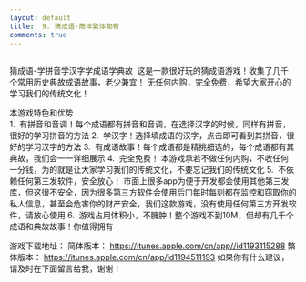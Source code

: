 ```yaml
---
layout: default
title:  9. 猜成语-简体繁体都有
comments: true
---
```



##
猜成语-学拼音学汉字学成语学典故  这是一款很好玩的猜成语游戏！收集了几千个常用历史典故成语故事，老少兼宜！
无任何内购，完全免费，希望大家开心的学习我们的传统文化！ 

本游戏特色和优势    
    1.  有拼音和音调！每个成语都有拼音和音调，在选择汉字的时候，同样有拼音，很好的学习拼音的方法    2.  学汉字！选择填成语的汉字，点击即可看到其拼音，很好的学习汉字的方法   3.  有成语故事！每个成语都是精挑细选的，每个成语都有其典故，我们会一一详细展示   4.  完全免费！ 本游戏承若不做任何内购，不收任何一分钱，为的就是让大家学习我们的传统文化，不要忘记我们的传统文化  5.  不依赖任何第三发软件，安全放心！ 市面上很多app为便于开发都会使用其他第三发库，但这很不安全，因为很多第三方软件会使用后门每时每刻都在监控和窃取你的私人信息，甚至会危害你的财产安全，我们这款游戏，没有使用任何第三方开发软件，请放心使用
    6.  游戏占用体积小，不臃肿！整个游戏不到10M，但却有几千个成语和典故故事！你值得拥有
    
游戏下载地址：
简体版本：   https://itunes.apple.com/cn/app//id1193115288
繁体版本：   https://itunes.apple.com/cn/app/id1194511193
如果你有什么建议，请及时在下面留言给我，谢谢！
